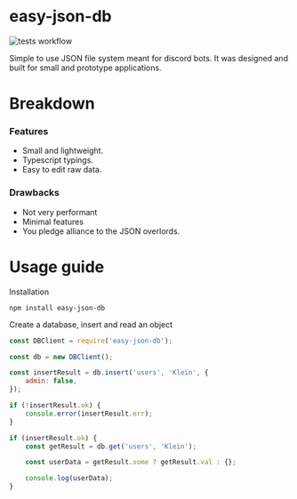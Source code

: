 # easy-json-db

![tests workflow](https://github.com/kenny019/easy-json-db/actions/workflows/tests.yml/badge.svg)

Simple to use JSON file system meant for discord bots. It was designed and built for small and prototype applications.

# Breakdown

### Features

-   Small and lightweight.
-   Typescript typings.
-   Easy to edit raw data.

### Drawbacks

-   Not very performant
-   Minimal features
-   You pledge alliance to the JSON overlords.

# Usage guide

Installation

```
npm install easy-json-db
```

Create a database, insert and read an object

```js
const DBClient = require('easy-json-db');

const db = new DBClient();

const insertResult = db.insert('users', 'Klein', {
	admin: false,
});

if (!insertResult.ok) {
	console.error(insertResult.err);
}

if (insertResult.ok) {
	const getResult = db.get('users', 'Klein');

	const userData = getResult.some ? getResult.val : {};

	console.log(userData);
}
```
